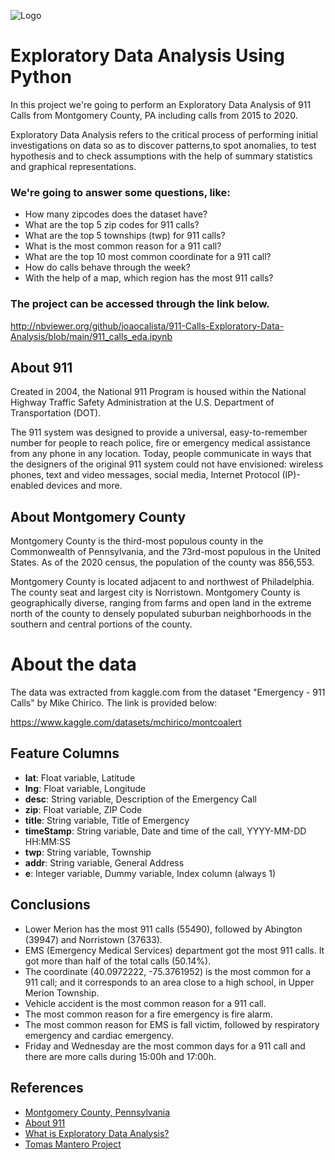 
![Logo](https://images.squarespace-cdn.com/content/v1/51dc541ce4b03ebab8c5c88c/1472239169814-XBT5J2JNIYW8B3BSX5F7/image-asset.jpeg?format=1000w)


# Exploratory Data Analysis Using Python


In this project we're going to perform an Exploratory Data Analysis
of 911 Calls from Montgomery County, PA including calls from 2015 to 2020.

Exploratory Data Analysis refers to the critical process of performing 
initial investigations on data so as to discover patterns,to spot anomalies,
to test hypothesis and to check assumptions with the help of summary statistics 
and graphical representations.

### We're going to answer some questions, like:
- How many zipcodes does the dataset have?
- What are the top 5 zip codes for 911 calls?
- What are the top 5 townships (twp) for 911 calls?
- What is the most common reason for a 911 call? 
- What are the top 10 most common coordinate for a 911 call?
- How do calls behave through the week?
- With the help of a map, which region has the most 911 calls?

### The project can be accessed through the link below.

http://nbviewer.org/github/joaocalista/911-Calls-Exploratory-Data-Analysis/blob/main/911_calls_eda.ipynb

## About 911
Created in 2004, the National 911 Program is housed within the National Highway 
Traffic Safety Administration at the U.S. Department of Transportation (DOT).

The 911 system was designed to provide a universal, easy-to-remember number 
for people to reach police, fire or emergency medical assistance from any 
phone in any location. Today, people communicate in ways that the designers 
of the original 911 system could not have envisioned: wireless phones, text 
and video messages, social media, Internet Protocol (IP)-enabled devices and more.

## About Montgomery County
Montgomery County is the third-most populous county in the Commonwealth of 
Pennsylvania, and the 73rd-most populous in the United States. As of the 2020 
census, the population of the county was 856,553.

Montgomery County is located adjacent to and northwest of Philadelphia.
The county seat and largest city is Norristown. Montgomery County is 
geographically diverse, ranging from farms and open land in the extreme north 
of the county to densely populated suburban neighborhoods in the southern 
and central portions of the county.


# About the data

The data was extracted from kaggle.com from the dataset "Emergency - 911 Calls"
by Mike Chirico. The link is provided below:

https://www.kaggle.com/datasets/mchirico/montcoalert

## Feature Columns

- **lat**: Float variable, Latitude
- **lng**: Float variable, Longitude
- **desc**: String variable, Description of the Emergency Call
- **zip**: Float variable, ZIP Code
- **title**: String variable, Title of Emergency
- **timeStamp**: String variable, Date and time of the call, YYYY-MM-DD HH:MM:SS
- **twp**: String variable, Township
- **addr**: String variable, General Address
- **e**: Integer variable, Dummy variable, Index column (always 1)

## Conclusions

- Lower Merion has the most 911 calls (55490), followed by Abington (39947) and Norristown (37633).
- EMS (Emergency Medical Services) department got the most 911 calls. It got more than half of the total calls (50.14%).
- The coordinate (40.0972222, -75.3761952) is the most common for a 911 call; and it corresponds to an area close to a high school, in Upper Merion Township.
- Vehicle accident is the most common reason for a 911 call.
- The most common reason for a fire emergency is fire alarm.
- The most common reason for EMS is fall victim, followed by respiratory emergency and cardiac emergency.
- Friday and Wednesday are the most common days for a 911 call and there are more calls during 15:00h and 17:00h.


## References

 - [Montgomery County, Pennsylvania](https://en.wikipedia.org/wiki/Montgomery_County,_Pennsylvania)
 - [About 911](https://www.911.gov/about/)
 - [What is Exploratory Data Analysis?](https://towardsdatascience.com/exploratory-data-analysis-8fc1cb20fd15)
 - [Tomas Mantero Project](https://www.kaggle.com/code/tomasmantero/emergency-911-calls-exploratory-data-analysis/notebook)
